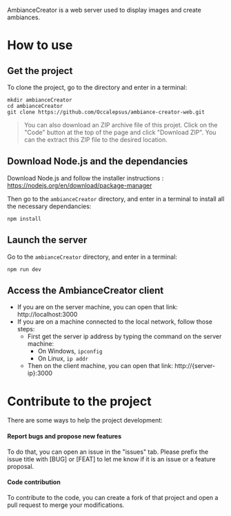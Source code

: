 AmbianceCreator is a web server used to display images and create ambiances.

# How to use
## Get the project

To clone the project, go to the directory and enter in a terminal:
```
mkdir ambianceCreator
cd ambianceCreator
git clone https://github.com/Occalepsus/ambiance-creator-web.git
```
> You can also download an ZIP archive file of this projet. Click on the "Code" button at the top of the page and click "Download ZIP". You can the extract this ZIP file to the desired location.

## Download Node.js and the dependancies

Download Node.js and follow the installer instructions : https://nodejs.org/en/download/package-manager

Then go to the `ambianceCreator` directory, and enter in a terminal to install all the necessary dependancies:
```
npm install
```

## Launch the server

Go to the `ambianceCreator` directory, and enter in a terminal:
```
npm run dev
```

## Access the AmbianceCreator client

- If you are on the server machine, you can open that link: http://localhost:3000
- If you are on a machine connected to the local network, follow those steps:
  - First get the server ip address by typing the command on the server machine:
    - On Windows, `ipconfig`
    - On Linux, `ip addr`
  - Then on the client machine, you can open that link: http://{server-ip}:3000
 
# Contribute to the project

There are some ways to help the project development:

#### Report bugs and propose new features

To do that, you can open an issue in the "issues" tab.
Please prefix the issue title with [BUG] or [FEAT] to let me know if it is an issue or a feature proposal.

#### Code contribution

To contribute to the code, you can create a fork of that project and open a pull request to merge your modifications.
